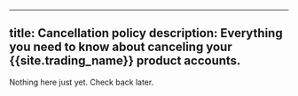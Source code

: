 
---
title: Cancellation policy
description: Everything you need to know about canceling your {{site.trading_name}} product accounts.
---

Nothing here just yet. Check back later.